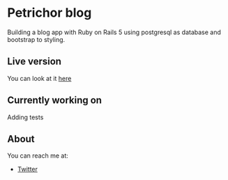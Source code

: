 # Petrichor blog

Building a blog app with Ruby on Rails 5 using postgresql as database and bootstrap to styling.

## Live version

You can look at it [here](https://warm-bayou-34500.herokuapp.com/)

## Currently working on

Adding tests

## About

You can reach me at: 
 - [Twitter](https://twitter.com/miss_elliev/)


